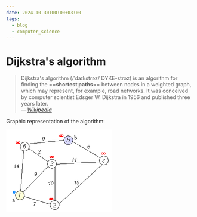 ```yaml
---
date: 2024-10-30T00:00+03:00
tags:
  - blog
  - computer_science
---
```


# Dijkstra's algorithm

> Dijkstra's algorithm (/ˈdaɪkstrəz/ DYKE-strəz) is an algorithm for finding the
> ==**shortest paths**== between nodes in a weighted graph, which may represent,
> for example, road networks. It was conceived by computer scientist Edsger W.
> Dijkstra in 1956 and published three years later.\
> — <cite>[Wikipedia](https://en.wikipedia.org/wiki/Dijkstra%27s_algorithm)</cite>

Graphic representation of the algorithm:

![Dijkstra's algorithm](./img/Dijkstra_Animation.gif)
